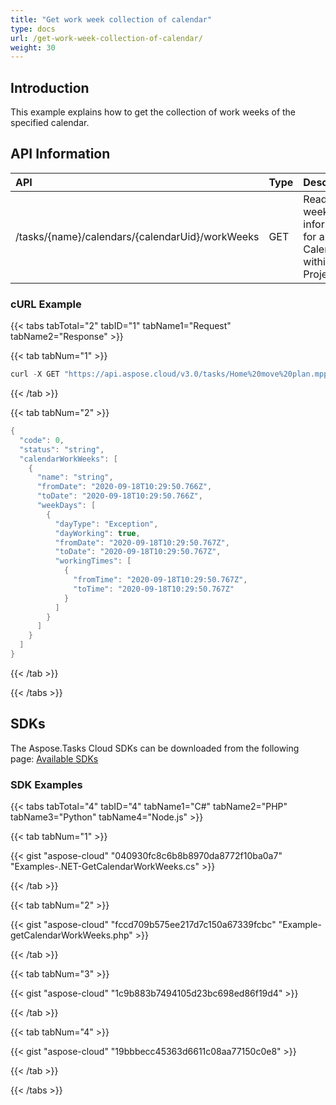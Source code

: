 ```yaml
---
title: "Get work week collection of calendar"
type: docs
url: /get-work-week-collection-of-calendar/
weight: 30
---
```


## **Introduction**
This example explains how to get the collection of work weeks of the specified calendar. 
## **API Information**

|**API**|**Type**|**Description**|**Resource Link**|
| :- | :- | :- | :- |
|/tasks/{name}/calendars/{calendarUid}/workWeeks|GET|Read work week information for a give Calendar within a MS Project File|[GetCalendarWorkWeeks](https://apireference.aspose.cloud/tasks/#/TasksCalendar/GetCalendarWorkWeeks)|
### **cURL Example**
{{< tabs tabTotal="2" tabID="1" tabName1="Request" tabName2="Response" >}}

{{< tab tabNum="1" >}}

```java
curl -X GET "https://api.aspose.cloud/v3.0/tasks/Home%20move%20plan.mpp/calendars/1/workWeeks" -H "accept: application/json" 
```
{{< /tab >}}

{{< tab tabNum="2" >}}

```java
{
  "code": 0,
  "status": "string",
  "calendarWorkWeeks": [
    {
      "name": "string",
      "fromDate": "2020-09-18T10:29:50.766Z",
      "toDate": "2020-09-18T10:29:50.766Z",
      "weekDays": [
        {
          "dayType": "Exception",
          "dayWorking": true,
          "fromDate": "2020-09-18T10:29:50.767Z",
          "toDate": "2020-09-18T10:29:50.767Z",
          "workingTimes": [
            {
              "fromTime": "2020-09-18T10:29:50.767Z",
              "toTime": "2020-09-18T10:29:50.767Z"
            }
          ]
        }
      ]
    }
  ]
}

```

{{< /tab >}}

{{< /tabs >}}
## **SDKs**
The Aspose.Tasks Cloud SDKs can be downloaded from the following page: [Available SDKs](/tasks/available-sdks/)
### **SDK Examples**
{{< tabs tabTotal="4" tabID="4" tabName1="C#" tabName2="PHP" tabName3="Python" tabName4="Node.js" >}}

{{< tab tabNum="1" >}}

{{< gist "aspose-cloud" "040930fc8c6b8b8970da8772f10ba0a7" "Examples-.NET-GetCalendarWorkWeeks.cs" >}}

{{< /tab >}}

{{< tab tabNum="2" >}}

{{< gist "aspose-cloud" "fccd709b575ee217d7c150a67339fcbc" "Example-getCalendarWorkWeeks.php" >}}

{{< /tab >}}

{{< tab tabNum="3" >}}

{{< gist "aspose-cloud" "1c9b883b7494105d23bc698ed86f19d4" >}}

{{< /tab >}}

{{< tab tabNum="4" >}}

{{< gist "aspose-cloud" "19bbbecc45363d6611c08aa77150c0e8" >}}

{{< /tab >}}

{{< /tabs >}}
